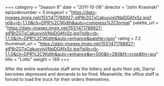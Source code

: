 +++
category = "Season 8"
date = "2011-10-06"
director = "John Krasinski"
episodenumber = 3
imageurl = "https://dato-images.imgix.net/151/1471788927-stPBrZGTxCakuxvisVNqDGAfxSz.jpg?ixlib=rb-1.1.0&ch=DPR%2CWidth&auto=compress%2Cformat"
palette_url = "https://dato-images.imgix.net/151/1471788927-stPBrZGTxCakuxvisVNqDGAfxSz.jpg?ixlib=rb-1.1.0&ch=DPR%2CWidth&auto=enhance&palette=json"
rating = 7.2
thumbnail_url = "https://dato-images.imgix.net/151/1471788927-stPBrZGTxCakuxvisVNqDGAfxSz.jpg?ixlib=rb-1.1.0&ch=DPR%2CWidth&auto=enhance&w=500&h=280&fit=crop&fm=jpg"
title = "Lotto"
weight = 149
+++

After the entire warehouse staff wins the lottery and quits their job, Darryl becomes depressed and demands to be fired. Meanwhile, the office staff is forced to load the truck for their orders themselves.